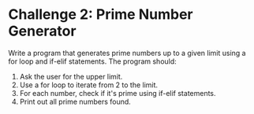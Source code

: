 # Challenge 2: Prime Number Generator

Write a program that generates prime numbers up to a given limit using a for loop and if-elif statements. The program should:

1. Ask the user for the upper limit.
2. Use a for loop to iterate from 2 to the limit.
3. For each number, check if it's prime using if-elif statements.
4. Print out all prime numbers found.
